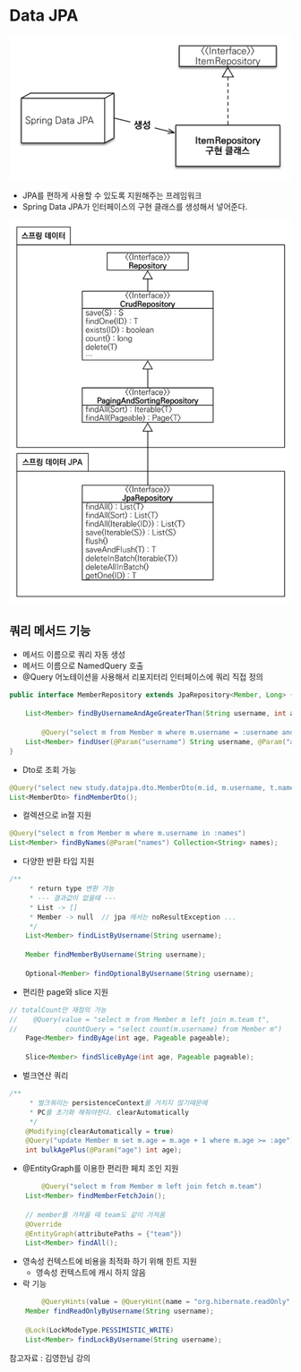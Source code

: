 # Data JPA

![Untitled](https://raw.githubusercontent.com/dyparkkk/TIL/main/Spring/img/dataJpa00.png)

- JPA를 편하게 사용할 수 있도록 지원해주는 프레임워크
- Spring Data JPA가 인터페이스의 구현 클래스를 생성해서 넣어준다.

![Untitled](https://raw.githubusercontent.com/dyparkkk/TIL/main/Spring/img/dataJpa01.png)

## 쿼리 메서드 기능

- 메서드 이름으로 쿼리 자동 생성
- 메서드 이름으로 NamedQuery 호출
- @Query 어노테이션을 사용해서 리포지터리 인터페이스에 쿼리 직접 정의

```java
public interface MemberRepository extends JpaRepository<Member, Long> {

    List<Member> findByUsernameAndAgeGreaterThan(String username, int age);

		@Query("select m from Member m where m.username = :username and m.age = :age")
    List<Member> findUser(@Param("username") String username, @Param("age") int age);
}
```

- Dto로 조회 가능

```java
@Query("select new study.datajpa.dto.MemberDto(m.id, m.username, t.name) from Member m join m.team t")
List<MemberDto> findMemberDto();
```

- 컬렉션으로 in절 지원

```java
@Query("select m from Member m where m.username in :names")
List<Member> findByNames(@Param("names") Collection<String> names);
```

- 다양한 반환 타입 지원

```java
/**
     * return type 변환 가능
     * --- 결과값이 없을때 ---
     * List -> []
     * Member -> null  // jpa 에서는 noResultException ...
     */
    List<Member> findListByUsername(String username);

    Member findMemberByUsername(String username);

    Optional<Member> findOptionalByUsername(String username);
```

- 편리한 page와 slice 지원

```java
// totalCount만 재정의 가능 
//    @Query(value = "select m from Member m left join m.team t",
//            countQuery = "select count(m.username) from Member m")
    Page<Member> findByAge(int age, Pageable pageable);

    Slice<Member> findSliceByAge(int age, Pageable pageable);
```

- 벌크연산 쿼리

```java
/**
     * 벌크쿼리는 persistenceContext를 거치지 않기때문에
     * PC를 초기화 해줘야한다. clearAutomatically
     */
    @Modifying(clearAutomatically = true)
    @Query("update Member m set m.age = m.age + 1 where m.age >= :age")
    int bulkAgePlus(@Param("age") int age);
```

- @EntityGraph를 이용한 편리한 페치 조인 지원

```java
		@Query("select m from Member m left join fetch m.team")
    List<Member> findMemberFetchJoin();

	// member를 가져올 때 team도 같이 가져옴
    @Override
    @EntityGraph(attributePaths = {"team"})
    List<Member> findAll();
```

- 영속성 컨텍스트에 비용을 최적화 하기 위해 힌트 지원
    - 영속성 컨텍스트에 캐시 하지 않음
- 락 기능

```java
		@QueryHints(value = @QueryHint(name = "org.hibernate.readOnly", value = "true"))
    Member findReadOnlyByUsername(String username);

    @Lock(LockModeType.PESSIMISTIC_WRITE)
    List<Member> findLockByUsername(String username);
```

참고자료 : 김영한님 강의
